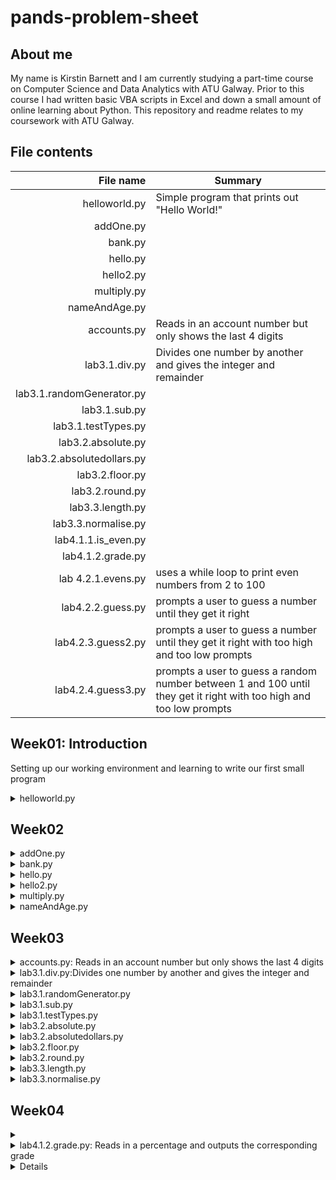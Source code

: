 # pands-problem-sheet

## About me
My name is Kirstin Barnett and I am currently studying a part-time course on Computer Science and Data Analytics with ATU Galway. Prior to this course I had written basic VBA scripts in Excel and down a small amount of online learning about Python. This repository and readme relates to my coursework with ATU Galway.

## File contents
|File name | Summary          |
|---------:|------------------|
|helloworld.py |Simple program that prints out "Hello World!"|
|addOne.py|  |
|bank.py|  |
|hello.py|  |
|hello2.py|  |
|multiply.py|  |
|nameAndAge.py|  |
|accounts.py|Reads in an account number but only shows the last 4 digits|
|lab3.1.div.py|Divides one number by another and gives the integer and remainder |
|lab3.1.randomGenerator.py| |
|lab3.1.sub.py| |
|lab3.1.testTypes.py| |
|lab3.2.absolute.py| |
|lab3.2.absolutedollars.py| |
|lab3.2.floor.py| |
|lab3.2.round.py| |
|lab3.3.length.py| |
|lab3.3.normalise.py| |
|lab4.1.1.is_even.py| |
|lab4.1.2.grade.py| |
|lab 4.2.1.evens.py|uses a while loop to print even numbers from 2 to 100|
|lab4.2.2.guess.py| prompts a user to guess a number until they get it right|
|lab4.2.3.guess2.py|prompts a user to guess a number until they get it right with too high and too low prompts|
|lab4.2.4.guess3.py|prompts a user to guess a random number between 1 and 100 until they get it right with too high and too low prompts|

## Week01: Introduction
Setting up our working environment and learning to write our first small program 
 <details>
  <summary>  helloworld.py </summary>
</details>

## Week02
<details>
  <summary>  addOne.py </summary>
</details>

 <details>
  <summary>  bank.py </summary>
</details>

 <details>
  <summary>  hello.py </summary>
</details>

 <details>
  <summary>  hello2.py </summary>
</details>

 <details>  <summary>  multiply.py </summary>
</details>

 <details>
  <summary>  nameAndAge.py </summary>
</details>


## Week03
<details>
  <summary>  accounts.py: Reads in an account number but only shows the last 4 digits</summary>
  A program that reads in an account number and only shows the last 4 digits the rest replaced by x. 
  
line 5: Requests an account number. If the account number is less than 5 digits the full account number would show so the program could be altered with an if statement to say, if the number entered is less than, say, 6 digits say "please enter an account number of 6 digits or greater".
line 6: The program uses a negative slice to slice the characters 4 digits from the end to the end [-4: ] from the string. 
line 8: The len function is used to count the number of characters in the account number string. 
line 9: The number of masking 'X's is calculated by taking 4 away from the length of the string.
line 10: creates the correct number of "x" to mask all the numbers in the strong bar the final 4.
line 12: prints out 'X' instead of the first numbers in the string and only shows the final four digits.
</details>

<details>
  <summary> lab3.1.div.py:Divides one number by another and gives the integer and remainder  </summary>
  Divides one number by another and gives the integer and remainder
</details>

<details>
  <summary> lab3.1.randomGenerator.py </summary>
</details>

<details>
  <summary> lab3.1.sub.py  </summary>
</details>

<details>
  <summary> lab3.1.testTypes.py  </summary>
</details>

<details>
  <summary> lab3.2.absolute.py </summary>
</details>

<details>
  <summary>  lab3.2.absolutedollars.py </summary>
</details>

<details>
  <summary> lab3.2.floor.py </summary>
</details>

<details>
  <summary> lab3.2.round.py </summary>
</details>

<details>
  <summary> lab3.3.length.py  </summary>
</details>

<details>
  <summary> lab3.3.normalise.py  </summary>
</details>

## Week04

<details>
  <summary>   </summary>
</details>


<details>
  <summary>   lab4.1.2.grade.py: Reads in a percentage and outputs the corresponding grade</summary>
  line 4: Asks for the score to be input
  line 6: Checks if the number input is between 0 and 100. If not line 7 is run.
  line 7: Requests a score between 0 and 100.
  lines 9 to 18 are run on any number between 0 and 100. Once an elif function (else if is met) the program stops.
  lines 9 and 10: if the number is less than 40 then line 10 is run to show a fail score.
  lines 11 and 12: if the number is >= 40 and <50 then line 12 is run to show a pass score
  lines 13 and 14: if the number is >= 50 and <60 then line 14 is run to show a merit 2 score
  lines 15 and 16: if the number is >= 60 and <70 then line 16 is run to show a merit 1 score
  lines 17 and 18: for all numbers >=70 then line 18 is run to show a distinction.
  
 When the code is run on a decimal percent the programme does not round so a score of 69.5 shows a merit 1 grade.  
</details>

<details> 
<summmary> lab.4.2.1.evens.py: uses a while loop to print even numbers from 2 to 100 <\summary>
 line 5: creates a variable to limit the while loop. This variable will set when the loop ends.
 line 6: creates the variable on which the loop iterates.
 line 8: create the while loop to say whilst the even_number variable is less than the number_to variable complete the operation which is described in lines 9 and 10.
 line 9: print the value of the even number variable.
 line 10: increase the value of even_number by 2.
 Lines 8 to 10 will re-run until the value of number_to variable is met.
<\details>

<details>
  <summary> lab4.2.2.guess: Asks the user to guess the number until they get it right </summary>
  line 5: sets the variable for the number to guess
  line 7: asks the user to input a number a stores it as an integer
  lines 8 to 10 creates the while loop.
  line 8: sets the loop to run whilst the guess does not equal the set number run lines 9 and 10
  line 9: print wrong
  line 10: requests a new number.
  The loop will stop once the correct number is guessed
 </details>
 
 <details>
   <summary> lab4.2.3.guess2.py: Asks the user to guess the number until they get it right, they get told if each guess is too high or too low. <\summary>
   line 6: sets the number to guess
   line 8: asks the user to insert the next guess
   lines 9 to 14: is the while loop with nested if and else functions.
   line 9: if the guess does not equal the number_to_guess variable carry out the while loop, if it does, move to line 16.
   line 10: if the guess is too low print line 11
   line 12: we know the guess cannot equal or be less than the number_to_guess variable so we use the else function to say "too high".
   line 14: requests a new number
   line 16: when a correct guess is entered this line is printed.
   <\details>
  
  <details>
   <summary> lab4.2.4.guess3.py: Prompts a user to guess a random number between 1 and 100 until they get it right with too high and too low prompts <\summary>
   repeats the code in lab.4.2.3.guess2.py but includes a change at lines 6 and 7 to create a random number between 1 and 100 as the number to guess.
   line 6: imports to random module
   line 7: asks random to call a random integer between 1 and 100.
   <\details>
